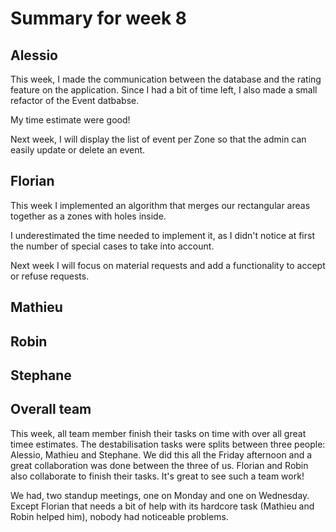 # Summary for week 8

## Alessio
This week, I made the communication between the database and the rating feature on the application. Since I had a bit of time left, I also made a small refactor of the Event datbabse.

My time estimate were good!

Next week, I will display the list of event per Zone so that the admin can easily update or delete an event. 

## Florian 
This week I implemented an algorithm that merges our rectangular areas together as a zones with holes inside. 

I underestimated the time needed to implement it, as I didn't notice at first the number of special cases to take into account.

Next week I will focus on material requests and add a functionality to accept or refuse requests.

## Mathieu

## Robin

## Stephane

## Overall team

This week, all team member finish their tasks on time with over all great timee estimates. The destabilisation tasks were splits between three people: Alessio, Mathieu and Stephane. We did this all the Friday afternoon and a great collaboration was done between the three of us. Florian and Robin also collaborate to finish their tasks. It's great to see such a team work!

We had, two standup meetings, one on Monday and one on Wednesday. Except Florian that needs a bit of help with its hardcore task (Mathieu and Robin helped him), nobody had noticeable problems. 
